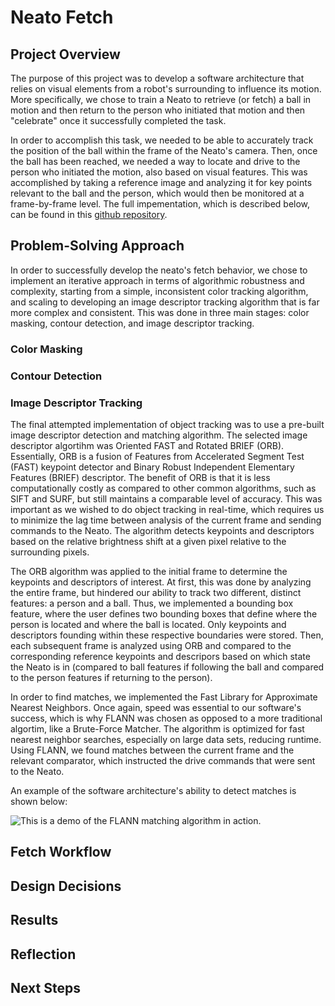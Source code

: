 # Neato Fetch
## Project Overview
The purpose of this project was to develop a software architecture that relies on visual elements from a robot's surrounding to influence its motion. More specifically, we chose to train a Neato to retrieve (or fetch) a ball in motion and then return to the person who initiated that motion and then "celebrate" once it successfully completed the task.

In order to accomplish this task, we needed to be able to accurately track the position of the ball within the frame of the Neato's camera. Then, once the ball has been reached, we needed a way to locate and drive to the person who initiated the motion, also based on visual features. This was accomplished by taking a reference image and analyzing it for key points relevant to the ball and the person, which would then be monitored at a frame-by-frame level. The full impementation, which is described below, can be found in this [github repository](https://github.com/ayushchakra/neato-fetch).

## Problem-Solving Approach
In order to successfully develop the neato's fetch behavior, we chose to implement an iterative approach in terms of algorithmic robustness and complexity, starting from a simple, inconsistent color tracking algorithm, and scaling to developing an image descriptor tracking algorithm that is far more complex and consistent. This was done in three main stages: color masking, contour detection, and image descriptor tracking. 

### Color Masking

### Contour Detection

### Image Descriptor Tracking
The final attempted implementation of object tracking was to use a pre-built image descriptor detection and matching algorithm. The selected image descriptor algortihm was Oriented FAST and Rotated BRIEF (ORB). Essentially, ORB is a fusion of Features from Accelerated Segment Test (FAST) keypoint detector and Binary Robust Independent Elementary Features (BRIEF) descriptor. The benefit of ORB is that it is less computationally costly as compared to other common algorithms, such as SIFT and SURF, but still maintains a comparable level of accuracy. This was important as we wished to do object tracking in real-time, which requires us to minimize the lag time between analysis of the current frame and sending commands to the Neato. The algorithm detects keypoints and descriptors based on the relative brightness shift at a given pixel relative to the surrounding pixels.

The ORB algorithm was applied to the initial frame to determine the keypoints and descriptors of interest. At first, this was done by analyzing the entire frame, but hindered our ability to track two different, distinct features: a person and a ball. Thus, we implemented a bounding box feature, where the user defines two bounding boxes that define where the person is located and where the ball is located. Only keypoints and descriptors founding within these respective boundaries were stored. Then, each subsequent frame is analyzed using ORB and compared to the corresponding reference keypoints and descripors based on which state the Neato is in (compared to ball features if following the ball and compared to the person features if returning to the person).

In order to find matches, we implemented the Fast Library for Approximate Nearest Neighbors. Once again, speed was essential to our software's success, which is why FLANN was chosen as opposed to a more traditional algortim, like a Brute-Force Matcher. The algorithm is optimized for fast nearest neighbor searches, especially on large data sets, reducing runtime. Using FLANN, we found matches between the current frame and the relevant comparator, which instructed the drive commands that were sent to the Neato.

An example of the software architecture's ability to detect matches is shown below:

![This is a demo of the FLANN matching algorithm in action.](images/flann_demo.gif)

## Fetch Workflow

## Design Decisions

## Results

## Reflection

## Next Steps